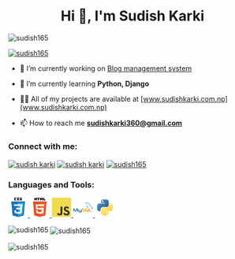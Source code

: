 <h1 align="center">Hi 👋, I'm Sudish Karki</h1>
<p align="left"> <img src="https://komarev.com/ghpvc/?username=sudish165&label=Profile%20views&color=0e75b6&style=flat" alt="sudish165" /> </p>

<p align="left"> <a href="https://github.com/ryo-ma/github-profile-trophy"><img src="https://github-profile-trophy.vercel.app/?username=sudish165" alt="sudish165" /></a> </p>

- 🔭 I’m currently working on [Blog management system](https://github.com/RupSagarGautam/Blog_Management_System.git)

- 🌱 I’m currently learning **Python, Django**

- 👨‍💻 All of my projects are available at [www.sudishkarki.com.np](www.sudishkarki.com.np)

- 📫 How to reach me **sudishkarki360@gmail.com**

<h3 align="left">Connect with me:</h3>
<p align="left">
<a href="https://linkedin.com/in/sudish karki" target="blank"><img align="center" src="https://raw.githubusercontent.com/rahuldkjain/github-profile-readme-generator/master/src/images/icons/Social/linked-in-alt.svg" alt="sudish karki" height="30" width="40" /></a>
<a href="https://fb.com/sudish karki" target="blank"><img align="center" src="https://raw.githubusercontent.com/rahuldkjain/github-profile-readme-generator/master/src/images/icons/Social/facebook.svg" alt="sudish karki" height="30" width="40" /></a>
<a href="https://instagram.com/sudish165" target="blank"><img align="center" src="https://raw.githubusercontent.com/rahuldkjain/github-profile-readme-generator/master/src/images/icons/Social/instagram.svg" alt="sudish165" height="30" width="40" /></a>
</p>

<h3 align="left">Languages and Tools:</h3>
<p align="left"> <a href="https://www.w3schools.com/css/" target="_blank" rel="noreferrer"> <img src="https://raw.githubusercontent.com/devicons/devicon/master/icons/css3/css3-original-wordmark.svg" alt="css3" width="40" height="40"/> </a> <a href="https://www.w3.org/html/" target="_blank" rel="noreferrer"> <img src="https://raw.githubusercontent.com/devicons/devicon/master/icons/html5/html5-original-wordmark.svg" alt="html5" width="40" height="40"/> </a> <a href="https://developer.mozilla.org/en-US/docs/Web/JavaScript" target="_blank" rel="noreferrer"> <img src="https://raw.githubusercontent.com/devicons/devicon/master/icons/javascript/javascript-original.svg" alt="javascript" width="40" height="40"/> </a> <a href="https://www.mysql.com/" target="_blank" rel="noreferrer"> <img src="https://raw.githubusercontent.com/devicons/devicon/master/icons/mysql/mysql-original-wordmark.svg" alt="mysql" width="40" height="40"/> </a> <a href="https://www.python.org" target="_blank" rel="noreferrer"> <img src="https://raw.githubusercontent.com/devicons/devicon/master/icons/python/python-original.svg" alt="python" width="40" height="40"/> </a> </p>

<p><img align="left" src="https://github-readme-stats.vercel.app/api/top-langs?username=sudish165&show_icons=true&locale=en&layout=compact" alt="sudish165" /></p>

<p>&nbsp;<img align="center" src="https://github-readme-stats.vercel.app/api?username=sudish165&show_icons=true&locale=en" alt="sudish165" /></p>

<p><img align="center" src="https://github-readme-streak-stats.herokuapp.com/?user=sudish165&" alt="sudish165" /></p>
